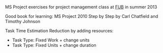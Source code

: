 MS Project exercises for project management class at [FUB](https://www.unibz.it) in summer 2013


Good book for learning: MS Project 2010 Step by Step by Carl Chatfield and Timothy Johnson

Task Time Estimation Reduction by adding resources:

- Task Type: Fixed Work + change units
- Task Type: Fixed Units + change duration
